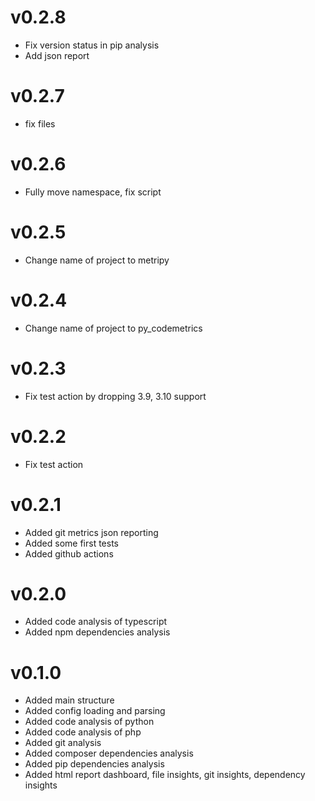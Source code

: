 # v0.2.8
- Fix version status in pip analysis
- Add json report

# v0.2.7
- fix files

# v0.2.6
- Fully move namespace, fix script

# v0.2.5
- Change name of project to metripy

# v0.2.4
- Change name of project to py_codemetrics

# v0.2.3
- Fix test action by dropping 3.9, 3.10 support

# v0.2.2
- Fix test action

# v0.2.1
- Added git metrics json reporting
- Added some first tests
- Added github actions

# v0.2.0
- Added code analysis of typescript
- Added npm dependencies analysis

# v0.1.0
- Added main structure
- Added config loading and parsing
- Added code analysis of python
- Added code analysis of php
- Added git analysis
- Added composer dependencies analysis
- Added pip dependencies analysis
- Added html report dashboard, file insights, git insights, dependency insights
